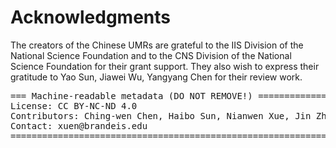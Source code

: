 # Acknowledgments

The creators of the Chinese UMRs are grateful to the IIS Division of the National Science Foundation and to the CNS Division of the National Science Foundation for their grant support.
They also wish to express their gratitude to Yao Sun, Jiawei Wu, Yangyang Chen for their review work. 


<pre>
=== Machine-readable metadata (DO NOT REMOVE!) ================================
License: CC BY-NC-ND 4.0
Contributors: Ching-wen Chen, Haibo Sun, Nianwen Xue, Jin Zhao, Kenneth Lai, James Pustejovsky
Contact: xuen@brandeis.edu
===============================================================================
</pre>